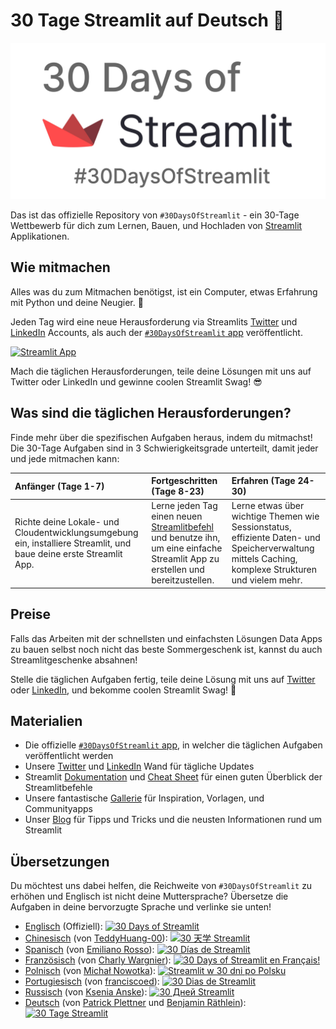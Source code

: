 # 30 Tage Streamlit auf Deutsch 🎈

<img src='3AF34648-C61D-47CE-9E56-C496C5A7C240.jpeg' height=250>

Das ist das offizielle Repository von `#30DaysOfStreamlit` - ein 30-Tage Wettbewerb für dich zum Lernen, Bauen, und Hochladen von [Streamlit](https://streamlit.io) Applikationen.

## Wie mitmachen

Alles was du zum Mitmachen benötigst, ist ein Computer, etwas Erfahrung mit Python und deine Neugier. 🧠

Jeden Tag wird eine neue Herausforderung via Streamlits [Twitter](https://twitter.com/streamlit) und [LinkedIn](https://www.linkedin.com/company/streamlit/posts/?feedView=all) Accounts, als auch der [`#30DaysOfStreamlit` app](https://share.streamlit.io/streamlit/30days/) veröffentlicht.

[![Streamlit App](https://static.streamlit.io/badges/streamlit_badge_black_white.svg)](https://share.streamlit.io/streamlit/30days/)

Mach die täglichen Herausforderungen, teile deine Lösungen mit uns auf Twitter oder LinkedIn und gewinne coolen Streamlit Swag! 😎

## Was sind die täglichen Herausforderungen?

Finde mehr über die spezifischen Aufgaben heraus, indem du mitmachst! Die 30-Tage Aufgaben sind in 3 Schwierigkeitsgrade unterteilt, damit jeder und jede mitmachen kann:

| Anfänger (Tage 1-7) | Fortgeschritten (Tage 8-23) | Erfahren (Tage 24-30) |
| :---        |    :----   |          :--- |
| Richte deine Lokale- und Cloudentwicklungsumgebung ein, installiere Streamlit, und baue deine erste Streamlit App.| Lerne jeden Tag einen neuen [Streamlitbefehl](https://docs.streamlit.io/library/api-reference) und benutze ihn, um eine einfache Streamlit App zu erstellen und bereitzustellen. | Lerne etwas über wichtige Themen wie Sessionstatus, effiziente Daten- und Speicherverwaltung mittels Caching, komplexe Strukturen und vielem mehr.

## Preise

Falls das Arbeiten mit der schnellsten und einfachsten Lösungen Data Apps zu bauen selbst noch nicht das beste Sommergeschenk ist, kannst du auch Streamlitgeschenke absahnen!

Stelle die täglichen Aufgaben fertig, teile deine Lösung mit uns auf [Twitter](https://twitter.com/streamlit) oder [LinkedIn](https://www.linkedin.com/company/streamlit/posts/?feedView=all), und bekomme coolen Streamlit Swag! 🎁

## Materialien

- Die offizielle [`#30DaysOfStreamlit` app](https://share.streamlit.io/streamlit/30days/), in welcher die täglichen Aufgaben veröffentlicht werden
- Unsere [Twitter](https://twitter.com/streamlit) und [LinkedIn](https://www.linkedin.com/company/streamlit/posts/?feedView=all) Wand für tägliche Updates
- Streamlit [Dokumentation](https://docs.streamlit.io/) und [Cheat Sheet](https://docs.streamlit.io/library/cheatsheet) für einen guten Überblick der Streamlitbefehle
- Unsere fantastische [Gallerie](https://streamlit.io/gallery) für Inspiration, Vorlagen, und Communityapps
- Unser [Blog](https://blog.streamlit.io/how-to-master-streamlit-for-data-science/)
für Tipps und Tricks und die neusten Informationen rund um Streamlit

## Übersetzungen

Du möchtest uns dabei helfen, die Reichweite von `#30DaysOfStreamlit` zu erhöhen und Englisch ist nicht deine Muttersprache? Übersetze die Aufgaben in deine bervorzugte Sprache und verlinke sie unten!

- [Englisch](https://github.com/streamlit/30days) (Offiziell): [![30 Days of Streamlit](https://static.streamlit.io/badges/streamlit_badge_black_white.svg)](https://30days.streamlit.app)
- [Chinesisch](https://github.com/TeddyHuang-00/30days-Chinese) (von [TeddyHuang-00](https://github.com/TeddyHuang-00)): [![30 天学 Streamlit](https://static.streamlit.io/badges/streamlit_badge_black_white.svg)](https://30days-chinese.streamlit.app)
- [Spanisch](https://github.com/streamlit/30days-spanish/) (von [Emiliano Rosso](https://github.com/arraydude)): [![30 Días de Streamlit](https://static.streamlit.io/badges/streamlit_badge_black_white.svg)](https://30days-in-spanish.streamlit.app/)
- [Französisch](https://github.com/streamlit/30days-French) (von [Charly Wargnier](https://github.com/charlyWargnier/)): [![30 Days of Streamlit en Français!](https://static.streamlit.io/badges/streamlit_badge_black_white.svg)](https://30days-in-french.streamlit.app/)
- [Polnisch](https://github.com/streamlit/30days-polish) (von [Michał Nowotka](https://github.com/sfc-gh-mnowotka)): [![Streamlit w 30 dni po Polsku](https://static.streamlit.io/badges/streamlit_badge_black_white.svg)](https://w30dni.streamlit.app/)
- [Portugiesisch](https://github.com/franciscoed/30days) (von [franciscoed](https://github.com/franciscoed)): [![30 Dias de Streamlit](https://static.streamlit.io/badges/streamlit_badge_black_white.svg)](https://30dias.streamlit.app/)
- [Russisch](https://github.com/kseniaanske/30days) (von [Ksenia Anske](https://github.com/kseniaanske)): [![30 Дней Streamlit](https://static.streamlit.io/badges/streamlit_badge_black_white.svg)](https://30days-in-russian.streamlit.app/)
- [Deutsch](https://github.com/raethlein/30days-german) (von [Patrick Plettner](https://github.com/pplettner) und [Benjamin Räthlein](https://github.com/raethlein)): [![30 Tage Streamlit](https://static.streamlit.io/badges/streamlit_badge_black_white.svg)](https://30days.streamlit.app)
